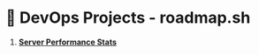 # 🚀 DevOps Projects - roadmap.sh

1. **[Server Performance Stats](https://roadmap.sh/projects/server-stats)**
